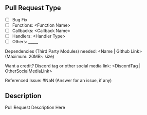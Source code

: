 ## Pull Request Type
- [ ] Bug Fix
- [ ] Functions: \<Function Name>
- [ ] Callbacks: \<Callback Name>
- [ ] Handlers: \<Handler Type>
- [ ] Others: \_____

Dependencies (Third Party Modules) needed: <Name | Github Link> (Maximum: 20MB~ size)

Want a credit? Discord tag or other social media link: <DiscordTag | OtherSocialMediaLink>

Referenced Issue: #NaN (Answer for an issue, if any)

## Description
Pull Request Description Here
